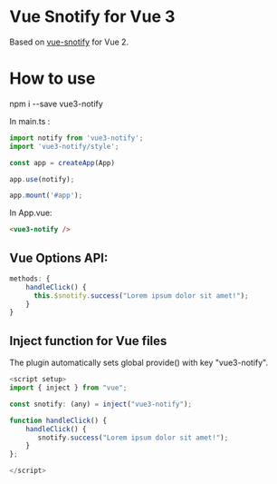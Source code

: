 # Vue Snotify for Vue 3
Based on [vue-snotify](https://github.com/artemsky/vue-snotify) for Vue 2.

# How to use
npm i --save vue3-notify

In main.ts : 
```ts
import notify from 'vue3-notify';
import 'vue3-notify/style';

const app = createApp(App)

app.use(notify);

app.mount('#app');
```
In App.vue:
```html
<vue3-notify />
```
## Vue Options API:
```js
methods: {
    handleClick() {
      this.$snotify.success("Lorem ipsum dolor sit amet!");
    }
}
```
## Inject function for Vue files
The plugin automatically sets global provide() with key "vue3-notify".
```js
<script setup>
import { inject } from "vue";

const snotify: (any) = inject("vue3-notify");

function handleClick() {
    handleClick() {
       snotify.success("Lorem ipsum dolor sit amet!");
    }
};

</script>
```
